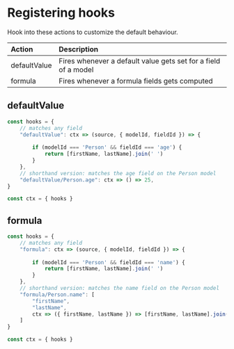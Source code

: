 # Registering hooks

Hook into these actions to customize the default behaviour.

| Action       | Description                                                    |
| :----------- | :------------------------------------------------------------- |
| defaultValue | Fires whenever a default value gets set for a field of a model |
| formula      | Fires whenever a formula fields gets computed                  |


## defaultValue
```js
const hooks = {
    // matches any field
    "defaultValue": ctx => (source, { modelId, fieldId }) => {
        
        if (modelId === 'Person' && fieldId === 'age') {
            return [firstName, lastName].join(' ')
        }
    },
    // shorthand version: matches the age field on the Person model
    "defaultValue/Person.age": ctx => () => 25,
}

const ctx = { hooks }
```
## formula
```js
const hooks = {
    // matches any field
    "formula": ctx => (source, { modelId, fieldId }) => {
        
        if (modelId === 'Person' && fieldId === 'name') {
            return [firstName, lastName].join(' ')
        }
    },
    // shorthand version: matches the name field on the Person model
    "formula/Person.name": [
        "firstName",
        "lastName",
        ctx => ({ firstName, lastName }) => [firstName, lastName].join(' ')
    ]
}

const ctx = { hooks }
```